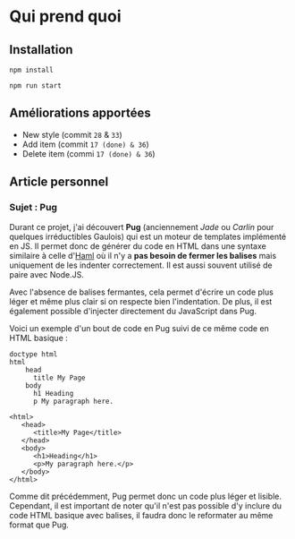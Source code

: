 # Qui prend quoi

## Installation

`npm install`

`npm run start`

## Améliorations apportées

- New style (commit `28` & `33`)
- Add item (commit `17 (done) & 36`)
- Delete item (commi `17 (done) & 36`)

## Article personnel

### Sujet : Pug

Durant ce projet, j'ai découvert **Pug** (anciennement *Jade* ou *Carlin* pour quelques irréductibles Gaulois) qui est un moteur de templates implémenté en JS.
Il permet donc de générer du code en HTML dans une syntaxe similaire à celle d'[Haml](http://haml.info/) où il n'y a **pas besoin de fermer les balises** mais uniquement de les indenter correctement. Il est aussi souvent utilisé de paire avec Node.JS.

Avec l'absence de balises fermantes, cela permet d'écrire un code plus léger et même plus clair si on respecte bien l'indentation. De plus, il est également possible d'injecter directement du JavaScript dans Pug.

Voici un exemple d'un bout de code en Pug suivi de ce même code en HTML basique :

```
doctype html  
html  
    head  
      title My Page  
    body  
      h1 Heading  
      p My paragraph here. 
```

```
<html>  
   <head>  
      <title>My Page</title>  
   </head>  
   <body>  
      <h1>Heading</h1>  
      <p>My paragraph here.</p>  
   </body>  
</html> 
```

Comme dit précédemment, Pug permet donc un code plus léger et lisible. Cependant, il est important de noter qu'il n'est pas possible d'y inclure du code HTML basique avec balises, il faudra donc le reformater au même format que Pug.





